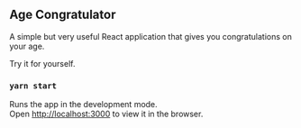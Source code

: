 
## Age Congratulator

A simple but very useful React application that gives you congratulations on your age.

Try it for yourself.

### `yarn start`

Runs the app in the development mode.<br />
Open [http://localhost:3000](http://localhost:3000) to view it in the browser.
